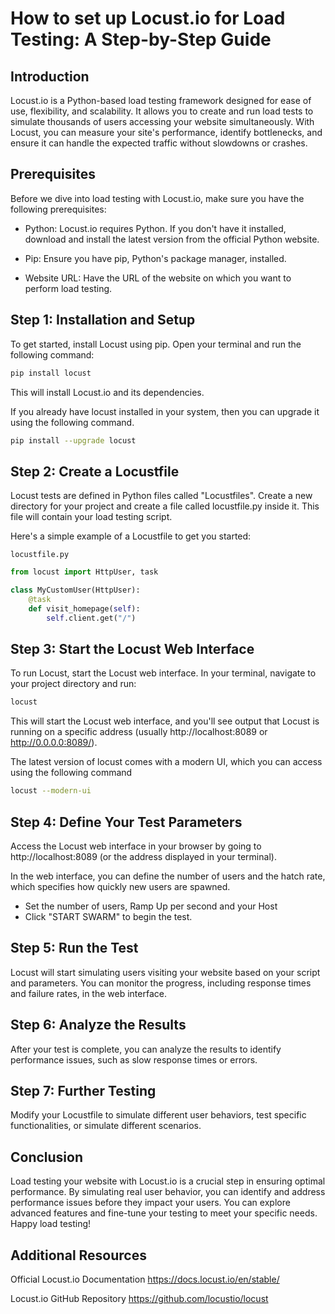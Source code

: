 # How to set up Locust.io for Load Testing: A Step-by-Step Guide

## Introduction

Locust.io is a Python-based load testing framework designed for ease of use, flexibility, and scalability. It allows you to create and run load tests to simulate thousands of users accessing your website simultaneously. With Locust, you can measure your site's performance, identify bottlenecks, and ensure it can handle the expected traffic without slowdowns or crashes.

## Prerequisites

Before we dive into load testing with Locust.io, make sure you have the following prerequisites:

- Python: Locust.io requires Python. If you don't have it installed, download and install the latest version from the official Python website.

- Pip: Ensure you have pip, Python's package manager, installed.

- Website URL: Have the URL of the website on which you want to perform load testing.

## Step 1: Installation and Setup

To get started, install Locust using pip. Open your terminal and run the following command:

```bash
pip install locust
```

This will install Locust.io and its dependencies.

If you already have locust installed in your system, then you can upgrade it using the following command.

```bash
pip install --upgrade locust
```

## Step 2: Create a Locustfile

Locust tests are defined in Python files called "Locustfiles". Create a new directory for your project and create a file called locustfile.py inside it. This file will contain your load testing script.

Here's a simple example of a Locustfile to get you started:

`locustfile.py`

```python
from locust import HttpUser, task

class MyCustomUser(HttpUser):
    @task
    def visit_homepage(self):
        self.client.get("/")
```

## Step 3: Start the Locust Web Interface

To run Locust, start the Locust web interface. In your terminal, navigate to your project directory and run:

```bash
locust
```

This will start the Locust web interface, and you'll see output that Locust is running on a specific address (usually http://localhost:8089 or http://0.0.0.0:8089/).

The latest version of locust comes with a modern UI, which you can access using the following command

```bash
locust --modern-ui
```
## Step 4: Define Your Test Parameters

Access the Locust web interface in your browser by going to http://localhost:8089 (or the address displayed in your terminal).

In the web interface, you can define the number of users and the hatch rate, which specifies how quickly new users are spawned.

- Set the number of users, Ramp Up per second and your Host 
- Click "START SWARM" to begin the test.

## Step 5: Run the Test

Locust will start simulating users visiting your website based on your script and parameters. You can monitor the progress, including response times and failure rates, in the web interface.

## Step 6: Analyze the Results

After your test is complete, you can analyze the results to identify performance issues, such as slow response times or errors.

## Step 7: Further Testing

Modify your Locustfile to simulate different user behaviors, test specific functionalities, or simulate different scenarios.


## Conclusion

Load testing your website with Locust.io is a crucial step in ensuring optimal performance. By simulating real user behavior, you can identify and address performance issues before they impact your users. You can explore advanced features and fine-tune your testing to meet your specific needs. Happy load testing!


## Additional Resources

Official Locust.io Documentation
https://docs.locust.io/en/stable/ 

Locust.io GitHub Repository
https://github.com/locustio/locust 